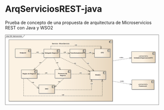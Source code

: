 # ArqServiciosREST-java
Prueba de concepto de una propuesta de arquitectura de Microservicios REST con Java y WSO2

![](https://github.com/jggomez/ArqServiciosREST-java/blob/master/Images/C%26C.png)
